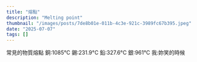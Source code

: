 ```yaml
---
title: "熔點"
description: "Melting point"
thumbnail: "/images/posts/7de8b01e-011b-4c3e-921c-3989fc67b395.jpeg"
date: "2025-07-07"
tags: []
---
```


常見的物質熔點
銅:1085°C
錫:231.9°C
鉛:327.6°C
銀:961°C
我:妳笑的時候


